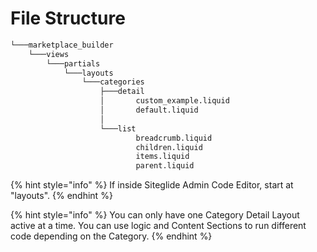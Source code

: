# File Structure

```bash
└───marketplace_builder
    └───views
        └───partials
            └───layouts
                └───categories
                    ├───detail
                    │       custom_example.liquid
                    │       default.liquid
                    │
                    └───list
                            breadcrumb.liquid
                            children.liquid
                            items.liquid
                            parent.liquid
```

{% hint style="info" %}
If inside Siteglide Admin Code Editor, start at "layouts".
{% endhint %}

{% hint style="info" %}
You can only have one Category Detail Layout active at a time. You can use logic and Content Sections to run different code depending on the Category.
{% endhint %}

